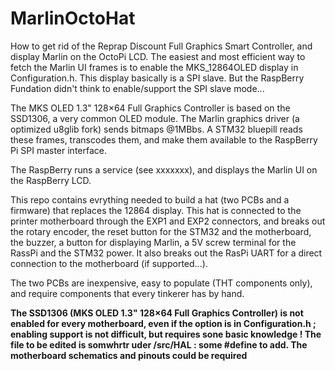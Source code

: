 # MarlinOctoHat
 
How to get rid of the Reprap Discount Full Graphics Smart Controller, and display Marlin on the OctoPi LCD. The easiest and most efficient way to fetch the Marlin UI frames is to enable the MKS_12864OLED display in Configuration.h. This display basically is a SPI slave. But the RaspBerry Fundation didn't think to enable/support the SPI slave mode...

The MKS OLED 1.3" 128×64 Full Graphics Controller is based on the SSD1306, a very common OLED module. The Marlin graphics driver (a optimized u8glib fork) sends bitmaps @1MBbs. A STM32 bluepill reads these frames, transcodes them, and make them available to the RaspBerry Pi SPI master interface.

The RaspBerry runs a service (see xxxxxxx), and displays the Marlin UI on the RaspBerry LCD.

This repo contains evrything needed to build a hat (two PCBs and a firmware) that replaces the 12864 display. This hat is connected to the printer motherboard through the EXP1 and EXP2 connectors, and breaks out the rotary encoder, the reset button for the STM32 and the motherboard, the buzzer, a button for displaying Marlin, a 5V screw terminal for the RassPi and the STM32 power. It also breaks out the RasPi UART for a direct connection to the motherboard (if supported...).

The two PCBs are inexpensive, easy to populate (THT components only), and require components that every tinkerer has by hand.

**The SSD1306 (MKS OLED 1.3" 128×64 Full Graphics Controller) is not enabled for every motherboard, even if the option is in Configuration.h ; enabling support is not difficult, but requires sone basic knowledge ! The file to be edited is somwhrtr uder /src/HAL : some #define to add. The motherboard schematics and pinouts could be required**



